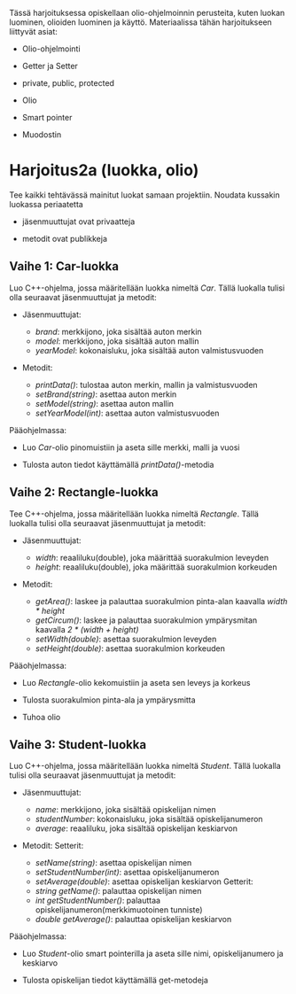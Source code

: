 Tässä harjoituksessa opiskellaan olio-ohjelmoinnin perusteita, kuten luokan luominen, olioiden luominen ja käyttö. Materiaalissa tähän harjoitukseen liittyvät asiat:

- Olio-ohjelmointi

- Getter ja Setter

- private, public, protected

- Olio

- Smart pointer

- Muodostin

# Harjoitus2a (luokka, olio)

Tee kaikki tehtävässä mainitut luokat samaan projektiin. Noudata kussakin luokassa periaatetta

- jäsenmuuttujat ovat privaatteja

- metodit ovat publikkeja

## Vaihe 1: Car-luokka

Luo C++-ohjelma, jossa määritellään luokka nimeltä *Car*. Tällä luokalla tulisi olla seuraavat jäsenmuuttujat ja metodit:

- Jäsenmuuttujat: 
  - *brand*: merkkijono, joka sisältää auton merkin
  - *model*: merkkijono, joka sisältää auton mallin
  - *yearModel*: kokonaisluku, joka sisältää auton valmistusvuoden
 
- Metodit:
  - *printData()*: tulostaa auton merkin, mallin ja valmistusvuoden
  - *setBrand(string)*: asettaa auton merkin
  - *setModel(string)*: asettaa auton mallin
  - *setYearModel(int)*: asettaa auton valmistusvuoden

Pääohjelmassa:

- Luo *Car*-olio pinomuistiin ja aseta sille merkki, malli ja vuosi

- Tulosta auton tiedot käyttämällä *printData()*-metodia

## Vaihe 2: Rectangle-luokka

Tee C++-ohjelma, jossa määritellään luokka nimeltä *Rectangle*. Tällä luokalla tulisi olla seuraavat jäsenmuuttujat ja metodit:

- Jäsenmuuttujat:
  - *width*: reaaliluku(double), joka määrittää suorakulmion leveyden
  - *height*: reaaliluku(double), joka määrittää suorakulmion korkeuden

- Metodit:
  - *getArea()*: laskee ja palauttaa suorakulmion pinta-alan kaavalla *width \* height*
  - *getCircum()*: laskee ja palauttaa suorakulmion ympärysmitan kaavalla *2 \* (width + height)*
  - *setWidth(double)*: asettaa suorakulmion leveyden
  - *setHeight(double)*: asettaa suorakulmion korkeuden

Pääohjelmassa:

- Luo *Rectangle*-olio kekomuistiin ja aseta sen leveys ja korkeus

- Tulosta suorakulmion pinta-ala ja ympärysmitta

- Tuhoa olio

## Vaihe 3: Student-luokka

Luo C++-ohjelma, jossa määritellään luokka nimeltä *Student*. Tällä luokalla tulisi olla seuraavat jäsenmuuttujat ja metodit:

- Jäsenmuuttujat:
  - *name*: merkkijono, joka sisältää opiskelijan nimen
  - *studentNumber*: kokonaisluku, joka sisältää opiskelijanumeron
  - *average*: reaaliluku, joka sisältää opiskelijan keskiarvon

- Metodit:
  Setterit:
  - *setName(string)*: asettaa opiskelijan nimen
  - *setStudentNumber(int)*: asettaa opiskelijanumeron
  - *setAverage(double)*: asettaa opiskelijan keskiarvon
  Getterit:
  - *string getName()*: palauttaa opiskelijan nimen
  - *int getStudentNumber()*: palauttaa opiskelijanumeron(merkkimuotoinen tunniste)
  - *double getAverage()*: palauttaa opiskelijan keskiarvon

Pääohjelmassa:

- Luo *Student*-olio smart pointerilla ja aseta sille nimi, opiskelijanumero ja keskiarvo

- Tulosta opiskelijan tiedot käyttämällä get-metodeja